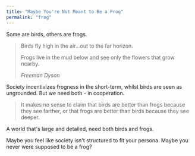 ```yaml
---
title: "Maybe You're Not Meant to Be a Frog"
permalink: "frog"
---
```


Some are birds, others are frogs.

> Birds fly high in the air...out to the far horizon.
>
> Frogs live in the mud below and see only the flowers that grow nearby.
>
> <cite>Freeman Dyson</cite>

Society incentivizes frogness in the short-term, whilst birds are seen as ungrounded. But we need both - in cooperation.

> It makes no sense to claim that birds are better than frogs because they see farther, or that frogs are better than birds because they see deeper.

A world that's large and detailed, need both birds and frogs.

Maybe you feel like society isn't structured to fit your persona. Maybe you never were supposed to be a frog?
